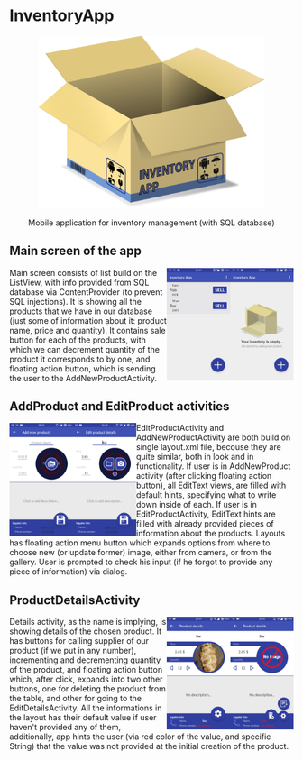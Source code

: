 # InventoryApp
<p align="center">
<img src="https://raw.githubusercontent.com/orpuwupetup/InventoryApp/master/Screenshots/parcel_icon_small.png" width=400>
</p>
<p align="center">
Mobile application for inventory management (with SQL database)
</p>

<p>

## Main screen of the app

<img align="right" src="https://raw.githubusercontent.com/orpuwupetup/InventoryApp/master/Screenshots/empty_view_list.png" height=200> <img align="right" src="https://raw.githubusercontent.com/orpuwupetup/InventoryApp/master/Screenshots/list_with_items.png" height=200>

 Main screen consists of list build on the ListView, with info provided from SQL database via ContentProvider (to prevent SQL injections). 
It is showing all the products that we have in our database (just some of information about it: product name, price and quantity). It contains 
sale button for each of the products, with which we can decrement quantity of the product it corresponds to by one, and floating action button,
which is sending the user to the AddNewProductActivity.  
</p>

<p>

## AddProduct and EditProduct activities

<img align="left" src="https://raw.githubusercontent.com/orpuwupetup/InventoryApp/master/Screenshots/add_new_product.png" height=200> <img align="left" src="https://raw.githubusercontent.com/orpuwupetup/InventoryApp/master/Screenshots/edit_product_with_expanded_options.png" height=200>

EditProductActivity and AddNewProductActivity are both build on single layout.xml file, becouse they are quite similar, both in look and in functionality.
If user is in AddNewProduct activity (after clicking floating action button), all EditText views, are filled with default hints, specifying
what to write down inside of each. If user is in EditProductActivity, EditText hints are filled with already provided pieces of information about the products.
Layouts has floating action menu button which expands options from where to choose new (or update former) image, either from camera, or
from the gallery. User is prompted to check his input (if he forgot to provide any piece of information) via dialog.
</p>

<p>

## ProductDetailsActivity

<img align="right" src="https://raw.githubusercontent.com/orpuwupetup/InventoryApp/master/Screenshots/details_expanded_options.png" height=200> <img align="right" src="https://raw.githubusercontent.com/orpuwupetup/InventoryApp/master/Screenshots/details_folded_options.png" height=200> 

Details activity, as the name is implying, is showing details of the chosen product. It has buttons for calling supplier of our product 
(if we put in any number), incrementing and decrementing quantity of the product, and floating action button which, after click, expands into
two other buttons, one for deleting the product from the table, and other for going to the EditDetailsActivity. All the informations in the
layout has their default value if user haven't provided any of them, additionally, app hints the user (via red color of the value, and 
specific String) that the value was not provided at the initial creation of the product.

</p>


